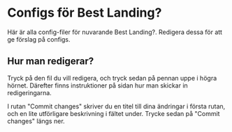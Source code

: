 # Configs för Best Landing?
Här är alla config-filer för nuvarande Best Landing?. 
Redigera dessa för att ge förslag på configs.

## Hur man redigerar?
Tryck på den fil du vill redigera, och tryck sedan på pennan uppe i högra hörnet. 
Därefter finns instruktioner på sidan hur man skickar in redigeringarna.

I rutan "Commit changes" skriver du en titel till dina ändringar i första rutan, och en lite utförligare beskrivning i fältet under. Trycke sedan på "Commit changes" längs ner.
